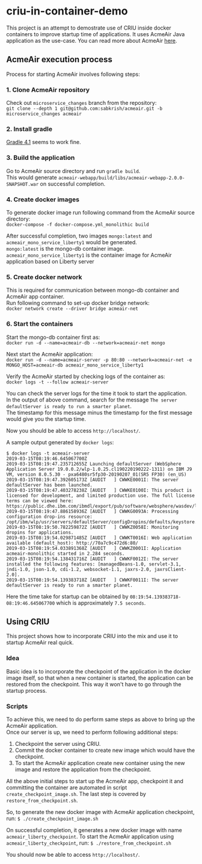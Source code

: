 # criu-in-container-demo

This project is an attempt to demostrate use of CRIU inside docker containers to improve startup time of applications.
It uses AcmeAir Java application as the use-case. You can read more about AcmeAir [here](https://github.com/sabkrish/acmeair).

## AcmeAir execution process

Process for starting AcmeAir involves following steps:

### 1. Clone AcmeAir repository

Check out `microservice_changes` branch from the repository:\
`git clone --depth 1 git@github.com:sabkrish/acmeair.git -b microservice_changes acmeair`

### 2. Install gradle

[Gradle 4.1](https://services.gradle.org/distributions/gradle-4.1-bin.zip) seems to work fine.

### 3. Build the application

Go to AcmeAir source directory and run `gradle build`.\
This would generate `acmeair-webapp/build/libs/acmeair-webapp-2.0.0-SNAPSHOT.war` on successful completion.

### 4. Create docker images

To generate docker image run following command from the AcmeAir source directory:\
`docker-compose -f docker-compose.yml_monolithic build`

After successful completion, two images `mongo:latest` and `acmeair_mono_service_liberty1` would be generated.\
`mongo:latest` is the mongo-db container image.\
`acmeair_mono_service_liberty1` is the container image for AcmeAir application based on Liberty server

### 5. Create docker network

This is required for communication between mongo-db container and AcmeAir app container.\
Run following command to set-up docker bridge network:\
`docker network create --driver bridge acmeair-net`

### 6. Start the containers

Start the mongo-db container first as:\
`docker run -d --name=acmeair-db --network=acmeair-net mongo`

Next start the AcmeAir application:\
`docker run -d --name=acmeair-server -p 80:80 --network=acmeair-net -e MONGO_HOST=acmeair-db acmeair_mono_service_liberty1`

Verify the AcmeAir started by checking logs of the container as:\
`docker logs -t --follow acmeair-server`

You can check the server logs for the time it took to start the application.\
In the output of above command, search for the message `The server defaultServer is ready to run a smarter planet`.\
The timestamp for this message minus the timestamp for the first message would give you the startup time.

Now you should be able to access `http://localhost/`.

A sample output generated by `docker logs`:
```
$ docker logs -t acmeair-server
2019-03-15T08:19:46.645067700Z 
2019-03-15T08:19:47.235712655Z Launching defaultServer (WebSphere Application Server 19.0.0.2/wlp-1.0.25.cl190220190222-1311) on IBM J9 VM, version 8.0.5.30 - pxa6480sr5fp30-20190207_01(SR5 FP30) (en_US)
2019-03-15T08:19:47.392605173Z [AUDIT   ] CWWKE0001I: The server defaultServer has been launched.
2019-03-15T08:19:47.403278238Z [AUDIT   ] CWWKE0100I: This product is licensed for development, and limited production use. The full license terms can be viewed here: https://public.dhe.ibm.com/ibmdl/export/pub/software/websphere/wasdev/license/base_ilan/ilan/19.0.0.2/lafiles/en.html
2019-03-15T08:19:47.886158936Z [AUDIT   ] CWWKG0093A: Processing configuration drop-ins resource: /opt/ibm/wlp/usr/servers/defaultServer/configDropins/defaults/keystore.xml
2019-03-15T08:19:50.782259872Z [AUDIT   ] CWWKZ0058I: Monitoring dropins for applications.
2019-03-15T08:19:54.029871485Z [AUDIT   ] CWWKT0016I: Web application available (default_host): http://70a7c9c472d6:80/
2019-03-15T08:19:54.033891368Z [AUDIT   ] CWWKZ0001I: Application acmeair-monolithic started in 2.284 seconds.
2019-03-15T08:19:54.138431716Z [AUDIT   ] CWWKF0012I: The server installed the following features: [managedBeans-1.0, servlet-3.1, jndi-1.0, json-1.0, cdi-1.2, websocket-1.1, jaxrs-2.0, jaxrsClient-2.0].
2019-03-15T08:19:54.139383718Z [AUDIT   ] CWWKF0011I: The server defaultServer is ready to run a smarter planet.
```

Here the time take for startup can be obtained by `08:19:54.139383718-08:19:46.645067700` which is approximately `7.5 seconds`.

## Using CRIU

This project shows how to incorporate CRIU into the mix and use it to startup AcmeAir real quick.

### Idea

Basic idea is to incorporate the checkpoint of the application in the docker image itself, so that when a new container is started, the application can be restored from the checkpoint. This way it won't have to go through the startup process.

### Scripts

To achieve this, we need to do perform same steps as above to bring up the AcmeAir application.\
Once our server is up, we need to perform following additional steps:
1. Checkpoint the server using CRIU.
2. Commit the docker container to create new image which would have the checkpoint.
3. To start the AcmeAir application create new container using the new image and restore the application from the checkpoint.

All the above initial steps to start up the AcmeAir app, checkpoint it and committing the container are automated in script `create_checkpoint_image.sh`. The last step is covered by `restore_from_checkpoint.sh`.

So, to generate the new docker image with AcmeAir application checkpoint, run:
`$ ./create_checkpoint_image.sh`

On successful completion, it generates a new docker image with name `acmeair_liberty_checkpoint`.
To start the AcmeAir application using `acmeair_liberty_checkpoint`, run:
`$ ./restore_from_checkpoint.sh`

You should now be able to access `http://localhost/`.
